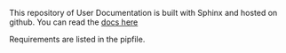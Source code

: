 This repository of User Documentation is built with Sphinx and hosted on github. You can read the [docs here](https://unsw-restech.github.io/)

Requirements are listed in the pipfile.
